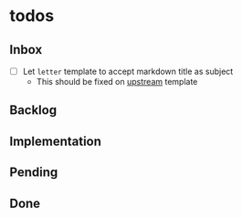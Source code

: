 # todos

## Inbox

- [ ] Let `letter` template to accept markdown title as subject
  - This should be fixed on [upstream] template

[upstream]: https://github.com/benedictdudel/pandoc-letter-din5008

## Backlog

## Implementation

## Pending

## Done
